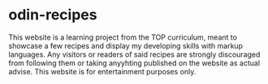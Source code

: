 # odin-recipes

 This website is a learning project from the TOP curriculum, meant to showcase a few recipes and display my developing skills with markup languages. Any visitors or readers of said recipes are strongly discouraged from following them or taking anyyhting published on the website as actual advise. This website is for entertainment purposes only.
